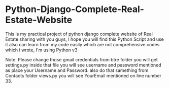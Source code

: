 # Python-Django-Complete-Real-Estate-Website
This is my practical project of python django complete website of Real Estate sharing with you guys, I hope you will find this Python Script and use it also can learn from my code easily which are not comprehensive codes which i wrote, I'm using Python v3

Note: Please change those gmail credentials from btre folder you will get settings.py inside that file you will see username and password mentioned as place your Username and Password. also do that samething from Contacts folder views.py you will see YourEmail mentioned on line number 33.
